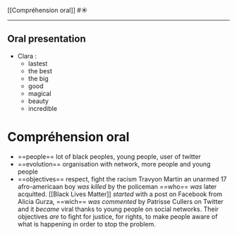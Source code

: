 [[Compréhension oral]] #☀️ 
___
## Oral presentation
- Clara : 
	- lastest
	- the best
	- the big
	- good
	- magical
	- beauty
	- incredible
# Compréhension oral
- ==people== lot of black peoples, young people, user of twitter
- ==evolution== organisation with network, more people and young people
- ==objectives== respect, fight the racism
Travyon Martin an unarmed 17 afro-americaan boy *was killed* by the policeman ==who== *was* later acquitted.
[[Black Lives Matter]] *started* with a post on Facebook from Alicia Gurza, ==wich== *was commented* by Patrisse Cullers on Twitter and it *became* viral thanks to young people on social networks. Their objectives *are* to fight for justice, for rights, to make people aware of what is happening in order to stop the problem. 